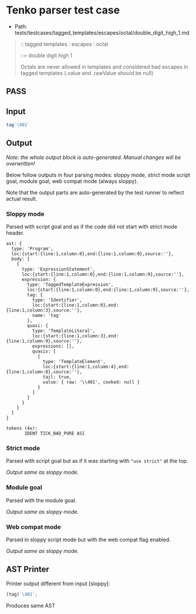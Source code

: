 # Tenko parser test case

- Path: tests/testcases/tagged_templates/escapes/octal/double_digit_high_1.md

> :: tagged templates : escapes : octal
>
> ::> double digit high 1
>
> Octals are never allowed in templates and considered bad escapes in tagged templates (.value and .rawValue should be null)

## PASS

## Input

`````js
tag`\401`
`````

## Output

_Note: the whole output block is auto-generated. Manual changes will be overwritten!_

Below follow outputs in four parsing modes: sloppy mode, strict mode script goal, module goal, web compat mode (always sloppy).

Note that the output parts are auto-generated by the test runner to reflect actual result.

### Sloppy mode

Parsed with script goal and as if the code did not start with strict mode header.

`````
ast: {
  type: 'Program',
  loc:{start:{line:1,column:0},end:{line:1,column:9},source:''},
  body: [
    {
      type: 'ExpressionStatement',
      loc:{start:{line:1,column:0},end:{line:1,column:9},source:''},
      expression: {
        type: 'TaggedTemplateExpression',
        loc:{start:{line:1,column:0},end:{line:1,column:9},source:''},
        tag: {
          type: 'Identifier',
          loc:{start:{line:1,column:0},end:{line:1,column:3},source:''},
          name: 'tag'
        },
        quasi: {
          type: 'TemplateLiteral',
          loc:{start:{line:1,column:3},end:{line:1,column:9},source:''},
          expressions: [],
          quasis: [
            {
              type: 'TemplateElement',
              loc:{start:{line:1,column:4},end:{line:1,column:8},source:''},
              tail: true,
              value: { raw: '\\401', cooked: null }
            }
          ]
        }
      }
    }
  ]
}

tokens (4x):
       IDENT TICK_BAD_PURE ASI
`````

### Strict mode

Parsed with script goal but as if it was starting with `"use strict"` at the top.

_Output same as sloppy mode._

### Module goal

Parsed with the module goal.

_Output same as sloppy mode._

### Web compat mode

Parsed in sloppy script mode but with the web compat flag enabled.

_Output same as sloppy mode._

## AST Printer

Printer output different from input [sloppy]:

````js
(tag)`\401`;
````

Produces same AST
